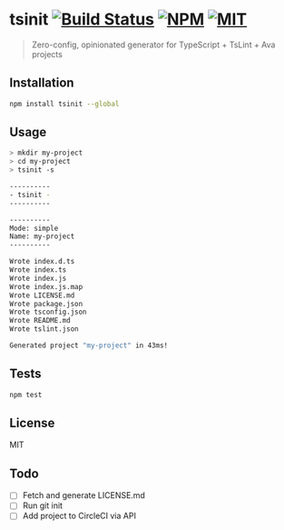 # tsinit [![Build Status](https://img.shields.io/circleci/project/bcherny/tsinit.svg?branch=master&style=flat-square)](https://circleci.com/gh/bcherny/tsinit) [![NPM](https://img.shields.io/npm/v/tsinit.svg?style=flat-square)](https://www.npmjs.com/package/tsinit) [![MIT](https://img.shields.io/npm/l/tsinit.svg?style=flat-square)](https://opensource.org/licenses/MIT)

> Zero-config, opinionated generator for TypeScript + TsLint + Ava projects

## Installation

```sh
npm install tsinit --global
```

## Usage

```sh
> mkdir my-project
> cd my-project
> tsinit -s

----------
- tsinit -
----------

----------
Mode: simple
Name: my-project
----------

Wrote index.d.ts
Wrote index.ts
Wrote index.js
Wrote index.js.map
Wrote LICENSE.md
Wrote package.json
Wrote tsconfig.json
Wrote README.md
Wrote tslint.json

Generated project "my-project" in 43ms!
```

## Tests

```sh
npm test
```

## License

MIT

## Todo

- [ ] Fetch and generate LICENSE.md
- [ ] Run git init
- [ ] Add project to CircleCI via API